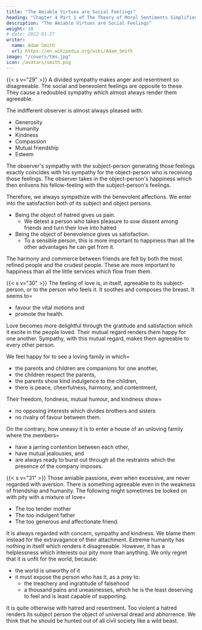 ```yaml
---
title: "The Amiable Virtues are Social Feelings"
heading: "Chapter 4 Part 1 of The Theory of Moral Sentiments Simplified"
description: "The Amiable Virtues are Social Feelings"
weight: 10
# date: 2022-01-27
writer:
  name: Adam Smith
  url: https://en.wikipedia.org/wiki/Adam_Smith
image: "/covers/tms.jpg"
icon: /avatars/smith.png
---
```



{{< s v="29" >}} A divided sympathy makes anger and resentment so disagreeable. The social and benevolent feelings are opposite to these. They cause a redoubled sympathy which almost always render them agreeable.

The indifferent observer is almost always pleased with:
- Generosity
- Humanity
- Kindness
- Compassion
- Mutual friendship
- Esteem

The observer's sympathy with the subject-person generating those feelings exactly coincides with his sympathy for the object-person who is receiving those feelings. The observer takes in the object-person's happiness which then enlivens his fellow-feeling with the subject-person's feelings.

Therefore, we always sympathize with the benevolent affections. We enter into the satisfaction both of its subject and object persons.
- Being the object of hatred gives us pain.
  - We detest a person who takes pleasure to sow dissent among friends and turn their love into hatred
- Being the object of benevolence gives us satisfaction.
  - To a sensible person, this is more important to happiness than all the other advantages he can get from it.

<!-- Yet where is the cause of the atrocity of such an injury? Is it in= 
- depriving his friends of their good offices for each other, had their friendship continued?
- depriving them of that friendship itself?
- robbing them of each other's affections?
- disturbing the harmony of their hearts, and
- ending that happy commerce between them? -->

The harmony and commerce between friends are felt by both the most refined people and the crudest people. These are more important to happiness than all the little services which flow from them.



{{< s v="30" >}} The feeling of love is, in itself, agreeable to its subject-person, or to the person who feels it. It soothes and composes the breast. It seems to= 
- favour the vital motions and
- promote the health.

Love becomes more delightful through the gratitude and satisfaction which it excite in the people loved. Their mutual regard renders them happy for one another. Sympathy, with this mutual regard, makes them agreeable to every other person.

We feel happy for to see a loving family in which= 
- the parents and children are companions for one another,
- the children respect the parents,
- the parents show kind indulgence to the children,
- there is peace, cheerfulness, harmony, and contentment,

Their freedom, fondness, mutual humour, and kindness show= 
- no opposing interests which divides brothers and sisters
- no rivalry of favour between them.

On the contrary, how uneasy it is to enter a house of an unloving family where the members= 
- have a jarring contention between each other,
- have mutual jealousies, and
- are always ready to burst out through all the restraints which the presence of the company imposes.


{{< s v="31" >}} Those amiable passions, even when excessive, are never regarded with aversion. There is something agreeable even in the weakness of friendship and humanity. The following might sometimes be looked on with pity with a mixture of love= 
- The too tender mother
- The too indulgent father
- The too generous and affectionate friend.

<!-- Only the most brutal and worthless person can hate these.  -->
It is always regarded  with concern, sympathy and kindness. We blame them instead for the extravagance of their attachment. Extreme humanity has nothing in itself which renders it disagreeable. However, it has a helplessness which interests our pity more than anything. We only regret that it is unfit for the world, because:
- the world is unworthy of it
- it must expose the person who has it, as a prey to:
  - the treachery and ingratitude of falsehood
  - a thousand pains and uneasinesses, which he is the least deserving to feel and is least capable of supporting.

It is quite otherwise with hatred and resentment. Too violent a hatred renders its subject person the object of universal dread and abhorrence. We think that he should be hunted out of all civil society like a wild beast.
